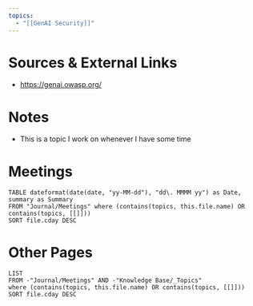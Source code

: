 ```yaml
---
topics:
  - "[[GenAI Security]]"
---
```



# Sources & External Links

- https://genai.owasp.org/


# Notes

- This is a topic I work on whenever I have some time


# Meetings

```dataview
TABLE dateformat(date(date, "yy-MM-dd"), "dd\. MMMM yy") as Date, summary as Summary
FROM "Journal/Meetings" where (contains(topics, this.file.name) OR contains(topics, [[]]))
SORT file.cday DESC
```


# Other Pages

```dataview
LIST 
FROM -"Journal/Meetings" AND -"Knowledge Base/_Topics" 
where (contains(topics, this.file.name) OR contains(topics, [[]]))
SORT file.cday DESC
```

